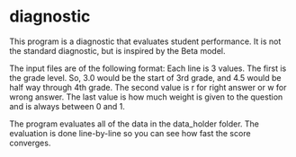 # diagnostic

This program is a diagnostic that evaluates student performance. It is not the standard diagnostic, but is inspired by the Beta model.

The input files are of the following format:
Each line is 3 values. The first is the grade level. So, 3.0 would be the start of 3rd grade, and 4.5 would be half way through 4th grade. The second value is r for right answer or w for wrong answer. The last value is how much weight is given to the question and is always between 0 and 1.

The program evaluates all of the data in the data_holder folder. The evaluation is done line-by-line so you can see how fast the score converges.
